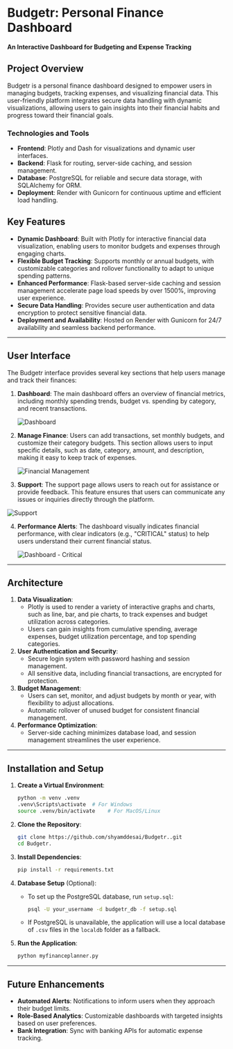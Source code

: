
# Budgetr: Personal Finance Dashboard
**An Interactive Dashboard for Budgeting and Expense Tracking**

## Project Overview
Budgetr is a personal finance dashboard designed to empower users in managing budgets, tracking expenses, and visualizing financial data. This user-friendly platform integrates secure data handling with dynamic visualizations, allowing users to gain insights into their financial habits and progress toward their financial goals.

### Technologies and Tools
- **Frontend**: Plotly and Dash for visualizations and dynamic user interfaces.
- **Backend**: Flask for routing, server-side caching, and session management.
- **Database**: PostgreSQL for reliable and secure data storage, with SQLAlchemy for ORM.
- **Deployment**: Render with Gunicorn for continuous uptime and efficient load handling.

## Key Features
- **Dynamic Dashboard**: Built with Plotly for interactive financial data visualization, enabling users to monitor budgets and expenses through engaging charts.
- **Flexible Budget Tracking**: Supports monthly or annual budgets, with customizable categories and rollover functionality to adapt to unique spending patterns.
- **Enhanced Performance**: Flask-based server-side caching and session management accelerate page load speeds by over 1500%, improving user experience.
- **Secure Data Handling**: Provides secure user authentication and data encryption to protect sensitive financial data.
- **Deployment and Availability**: Hosted on Render with Gunicorn for 24/7 availability and seamless backend performance.

---

## User Interface
The Budgetr interface provides several key sections that help users manage and track their finances:

1. **Dashboard**:
   The main dashboard offers an overview of financial metrics, including monthly spending trends, budget vs. spending by category, and recent transactions.

   ![Dashboard](assets/images/Budgetr_Dashboard.PNG)

2. **Manage Finance**:
   Users can add transactions, set monthly budgets, and customize their category budgets. This section allows users to input specific details, such as date, category, amount, and description, making it easy to keep track of expenses.

   ![Financial Management](assets/images/Budgetr_Financial_Management.PNG)


3. **Support**:
   The support page allows users to reach out for assistance or provide feedback. This feature ensures that users can communicate any issues or inquiries directly through the platform.

  ![Support](assets/images/Budgetr_Support.PNG)

4. **Performance Alerts**:
   The dashboard visually indicates financial performance, with clear indicators (e.g., "CRITICAL" status) to help users understand their current financial status.

   ![Dashboard - Critical](assets/images/Budgetr_Dashboard_Critical.PNG)

---

## Architecture
1. **Data Visualization**:
   - Plotly is used to render a variety of interactive graphs and charts, such as line, bar, and pie charts, to track expenses and budget utilization across categories.
   - Users can gain insights from cumulative spending, average expenses, budget utilization percentage, and top spending categories.
2. **User Authentication and Security**:
   - Secure login system with password hashing and session management.
   - All sensitive data, including financial transactions, are encrypted for protection.
3. **Budget Management**:
   - Users can set, monitor, and adjust budgets by month or year, with flexibility to adjust allocations.
   - Automatic rollover of unused budget for consistent financial management.
4. **Performance Optimization**:
   - Server-side caching minimizes database load, and session management streamlines the user experience.

--- 

## Installation and Setup
1. **Create a Virtual Environment**:
   ```bash
   python -m venv .venv
   .venv\Scripts\activate  # For Windows
   source .venv/bin/activate    # For MacOS/Linux
   ```

2. **Clone the Repository**:
   ```bash
   git clone https://github.com/shyamddesai/Budgetr..git
   cd Budgetr.
   ```

3. **Install Dependencies**:
   ```bash
   pip install -r requirements.txt
   ```

4. **Database Setup** (Optional):
   - To set up the  PostgreSQL database, run `setup.sql`:
     ```bash
     psql -U your_username -d budgetr_db -f setup.sql
     ```
   - If PostgreSQL is unavailable, the application will use a local database of `.csv` files in the `localdb` folder as a fallback.

5. **Run the Application**:
   ```bash
   python myfinanceplanner.py
   ```

---

## Future Enhancements
- **Automated Alerts**: Notifications to inform users when they approach their budget limits.
- **Role-Based Analytics**: Customizable dashboards with targeted insights based on user preferences.
- **Bank Integration**: Sync with banking APIs for automatic expense tracking.